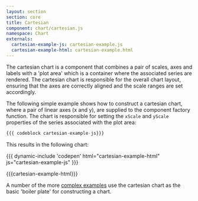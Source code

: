 ```yaml
---
layout: section
section: core
title: Cartesian
component: chart/cartesian.js
namespace: Chart
externals:
  cartesian-example-js: cartesian-example.js
  cartesian-example-html: cartesian-example.html
---
```


The cartesian chart is a component that combines a pair of scales, axes and labels with a 'plot area' which is a container where the associated series are rendered. The cartesian chart is responsible for the overall chart layout, ensuring that the axes are correctly aligned and the scale ranges are set accordingly.

The following simple example shows how to construct a cartesian chart, where a pair of linear axes (x and y), are supplied to the component factory function. The chart is responsible for setting the `xScale` and `yScale` properties of the series associated with the plot area:

```js
{{{ codeblock cartesian-example-js}}}
```

This results in the following chart:

{{{ dynamic-include 'codepen' html="cartesian-example-html" js="cartesian-example-js" }}}

{{{cartesian-example-html}}}
<script type="text/javascript">
{{{cartesian-example-js}}}
</script>

A number of the more [complex examples](/examples) use the cartesian chart as the basic 'boiler plate' for constructing a chart.
